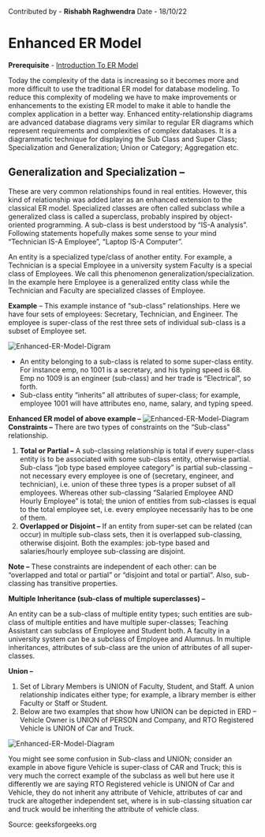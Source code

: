 Contributed by - **Rishabh Raghwendra**
Date - 18/10/22

# Enhanced ER Model
**Prerequisite** - [Introduction To ER Model](../README.md)

Today the complexity of the data is increasing so it becomes more and more difficult to use the traditional ER model for database modeling. To reduce this complexity of modeling we have to make improvements or enhancements to the existing ER model to make it able to handle the complex application in a better way. 
Enhanced entity-relationship diagrams are advanced database diagrams very similar to regular ER diagrams which represent requirements and complexities of complex databases. 
It is a diagrammatic technique for displaying the Sub Class and Super Class; Specialization and Generalization; Union or Category; Aggregation etc. 

## Generalization and Specialization – 
These are very common relationships found in real entities. However, this kind of relationship was added later as an enhanced extension to the classical ER model. Specialized classes are often called subclass while a generalized class is called a superclass, probably inspired by object-oriented programming. A sub-class is best understood by “IS-A analysis”. Following statements hopefully makes some sense to your mind “Technician IS-A Employee”, “Laptop IS-A Computer”. 

An entity is a specialized type/class of another entity. For example, a Technician is a special Employee in a university system Faculty is a special class of Employees. We call this phenomenon generalization/specialization. In the example here Employee is a generalized entity class while the Technician and Faculty are specialized classes of Employee. 

**Example** – This example instance of “sub-class” relationships. Here we have four sets of employees: Secretary, Technician, and Engineer. The employee is super-class of the rest three sets of individual sub-class is a subset of Employee set. 

![Enhanced-ER-Model-Digram](https://media.geeksforgeeks.org/wp-content/uploads/Enhanced-ER-Model-Diagram.png)

- An entity belonging to a sub-class is related to some super-class entity. For instance emp, no 1001 is a secretary, and his typing speed is 68. Emp no 1009 is an engineer (sub-class) and her trade is “Electrical”, so forth.
- Sub-class entity “inherits” all attributes of super-class; for example, employee 1001 will have attributes eno, name, salary, and typing speed.

**Enhanced ER model of above example –**
![Enhanced-ER-Model-Diagram](https://media.geeksforgeeks.org/wp-content/uploads/Enhanced-ER-Model-Diagram-1.png)
**Constraints –** There are two types of constraints on the “Sub-class” relationship. 

1. **Total or Partial –** A sub-classing relationship is total if every super-class entity is to be associated with some sub-class entity, otherwise partial. Sub-class “job type based employee category” is partial sub-classing – not necessary every employee is one of (secretary, engineer, and technician), i.e. union of these three types is a proper subset of all employees. Whereas other sub-classing “Salaried Employee AND Hourly Employee” is total; the union of entities from sub-classes is equal to the total employee set, i.e. every employee necessarily has to be one of them.
2. **Overlapped or Disjoint –** If an entity from super-set can be related (can occur) in multiple sub-class sets, then it is overlapped sub-classing, otherwise disjoint. Both the examples: job-type based and salaries/hourly employee sub-classing are disjoint.

**Note –** These constraints are independent of each other: can be “overlapped and total or partial” or “disjoint and total or partial”. Also, sub-classing has transitive properties. 

**Multiple Inheritance (sub-class of multiple superclasses) –**

An entity can be a sub-class of multiple entity types; such entities are sub-class of multiple entities and have multiple super-classes; Teaching Assistant can subclass of Employee and Student both. A faculty in a university system can be a subclass of Employee and Alumnus. In multiple inheritances, attributes of sub-class are the union of attributes of all super-classes. 

**Union –** 
1. Set of Library Members is UNION of Faculty, Student, and Staff. A union relationship indicates either type; for example, a library member is either Faculty or Staff or Student.
2. Below are two examples that show how UNION can be depicted in ERD – Vehicle Owner is UNION of PERSON and Company, and RTO Registered Vehicle is UNION of Car and Truck.

![Enhanced-ER-Model-Diagram](https://media.geeksforgeeks.org/wp-content/uploads/Enhanced-ER-Model-Diagram-2.png)

You might see some confusion in Sub-class and UNION; consider an example in above figure Vehicle is super-class of CAR and Truck; this is very much the correct example of the subclass as well but here use it differently we are saying RTO Registered vehicle is UNION of Car and Vehicle, they do not inherit any attribute of Vehicle, attributes of car and truck are altogether independent set, where is in sub-classing situation car and truck would be inheriting the attribute of vehicle class. 

 Source: geeksforgeeks.org